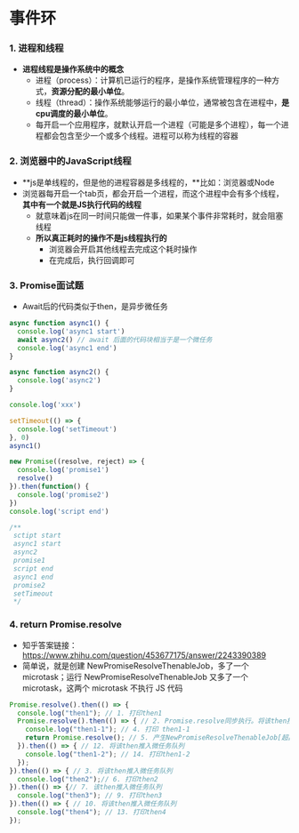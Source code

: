 # 事件环

### 1. 进程和线程

* **进程线程是操作系统中的概念**
  * 进程（process）：计算机已运行的程序，是操作系统管理程序的一种方式，**资源分配的最小单位**。
  * 线程（thread）：操作系统能够运行的最小单位，通常被包含在进程中，**是cpu调度的最小单位**。
  * 每开启一个应用程序，就默认开启一个进程（可能是多个进程），每一个进程都会包含至少一个或多个线程。进程可以称为线程的容器

### 2. 浏览器中的JavaScript线程

* **js是单线程的，但是他的进程容器是多线程的，**比如：浏览器或Node
* 浏览器每开启一个tab页，都会开启一个进程，而这个进程中会有多个线程，**其中有一个就是JS执行代码的线程**
  * 就意味着js在同一时间只能做一件事，如果某个事件非常耗时，就会阻塞线程
  * **所以真正耗时的操作不是js线程执行的**
    * 浏览器会开启其他线程去完成这个耗时操作
    * 在完成后，执行回调即可

### 3. Promise面试题

* Await后的代码类似于then，是异步微任务

```js
async function async1() {
  console.log('async1 start')
  await async2() // await 后面的代码块相当于是一个微任务
  console.log('async1 end')
}

async function async2() {
  console.log('async2')
}

console.log('xxx')

setTimeout(() => {
  console.log('setTimeout')
}, 0)
async1()

new Promise((resolve, reject) => {
  console.log('promise1')
  resolve()
}).then(function() {
  console.log('promise2')
})
console.log('script end')

/**
 sctipt start
 async1 start
 async2
 promise1
 script end
 async1 end
 promise2
 setTimeout
 */
```



### 4. return Promise.resolve

* 知乎答案链接：https://www.zhihu.com/question/453677175/answer/2243390389
* 简单说，就是创建 NewPromiseResolveThenableJob，多了一个 microtask；运行 NewPromiseResolveThenableJob 又多了一个 microtask，这两个 microtask 不执行 JS 代码

```js
Promise.resolve().then(() => { 
  console.log("then1"); // 1. 打印then1
  Promise.resolve().then(() => { // 2. Promise.resolve同步执行。将该then推入微任务队列
    console.log("then1-1"); // 4. 打印 then1-1
    return Promise.resolve(); // 5. 产生NewPromiseResolveThenableJob[超出知识范围]，暂时理解成一个微任务。不执行js代码 ｜ 8.执行NewPromise ResolveThenableJob[运行时会再次产生微任务] ｜ 11.执行NewPro...后拿到Promise.resolve返回的成功状态的Promise
  }).then(() => { // 12. 将该then推入微任务队列
    console.log("then1-2"); // 14. 打印then1-2
  });
}).then(() => { // 3. 将该then推入微任务队列
  console.log("then2");// 6. 打印then2
}).then(() => {// 7. 该then推入微任务队列
  console.log("then3"); // 9. 打印then3
}).then(() => { // 10. 将该then推入微任务队列
  console.log("then4"); // 13. 打印then4
});
```

